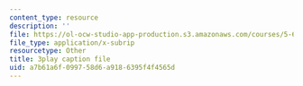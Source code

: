 ```yaml
---
content_type: resource
description: ''
file: https://ol-ocw-studio-app-production.s3.amazonaws.com/courses/5-60-thermodynamics-kinetics-spring-2008/a7b61a6f099758d6a9186395f4f4565d_DZ138JSpoxQ.srt
file_type: application/x-subrip
resourcetype: Other
title: 3play caption file
uid: a7b61a6f-0997-58d6-a918-6395f4f4565d
---
```

